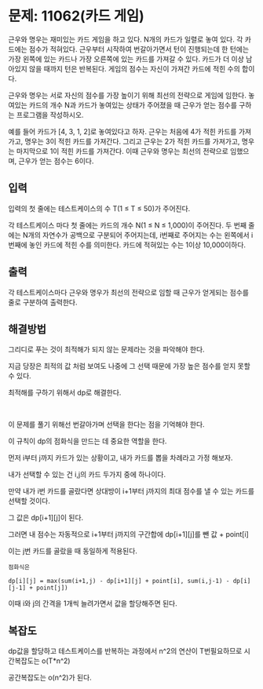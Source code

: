 # 문제: 11062(카드 게임)

근우와 명우는 재미있는 카드 게임을 하고 있다. N개의 카드가 일렬로 놓여 있다. 각 카드에는 점수가 적혀있다. 근우부터 시작하여 번갈아가면서 턴이 진행되는데 한 턴에는 가장 왼쪽에 있는 카드나 가장 오른쪽에 있는 카드를 가져갈 수 있다. 카드가 더 이상 남아있지 않을 때까지 턴은 반복된다. 게임의 점수는 자신이 가져간 카드에 적힌 수의 합이다.

근우와 명우는 서로 자신의 점수를 가장 높이기 위해 최선의 전략으로 게임에 임한다. 놓여있는 카드의 개수 N과 카드가 놓여있는 상태가 주어졌을 때 근우가 얻는 점수를 구하는 프로그램을 작성하시오.

예를 들어 카드가 [4, 3, 1, 2]로 놓여있다고 하자. 근우는 처음에 4가 적힌 카드를 가져가고, 명우는 3이 적힌 카드를 가져간다. 그리고 근우는 2가 적힌 카드를 가져가고, 명우는 마지막으로 1이 적힌 카드를 가져간다. 이때 근우와 명우는 최선의 전략으로 임했으며, 근우가 얻는 점수는 6이다.

## 입력

입력의 첫 줄에는 테스트케이스의 수 T(1 ≤ T ≤ 50)가 주어진다.

각 테스트케이스 마다 첫 줄에는 카드의 개수 N(1 ≤ N ≤ 1,000)이 주어진다. 두 번째 줄에는 N개의 자연수가 공백으로 구분되어 주어지는데, i번째로 주어지는 수는 왼쪽에서 i번째에 놓인 카드에 적힌 수를 의미한다. 카드에 적혀있는 수는 1이상 10,000이하다.

## 출력

각 테스트케이스마다 근우와 명우가 최선의 전략으로 임할 때 근우가 얻게되는 점수를 줄로 구분하여 출력한다.

## 해결방법

그리디로 푸는 것이 최적해가 되지 않는 문제라는 것을 파악해야 한다.

지금 당장은 최적의 값 처럼 보여도 나중에 그 선택 때문에 가장 높은 점수를 얻지 못할 수 있다.

최적해를 구하기 위해서 dp로 해결한다.

<br/>

이 문제를 풀기 위해선 번갈아가며 선택을 한다는 점을 기억해야 한다.

이 규칙이 dp의 점화식을 만드는 데 중요한 역할을 한다.

먼저 i부터 j까지 카드가 있는 상황이고, 내가 카드를 뽑을 차례라고 가정 해보자.

내가 선택할 수 있는 건 i,j의 카드 두가지 중에 하나이다.

만약 내가 i번 카드를 골랐다면 상대방이 i+1부터 j까지의 최대 점수를 낼 수 있는 카드를 선택할 것이다.

그 값은 dp[i+1][j]이 된다.

그러면 내 점수는 자동적으로 i+1부터 j까지의 구간합에 dp[i+1][j]를 뺀 값 + point[i]

이는 j번 카드를 골랐을 때 동일하게 적용된다.
```
점화식은 

dp[i][j] = max(sum(i+1,j) - dp[i+1][j] + point[i], sum(i,j-1) - dp[i][j-1] + point[j])
```

이때 i와 j의 간격을 1개씩 늘려가면서 값을 할당해주면 된다.


## 복잡도

dp값을 할당하고 테스트케이스를 반복하는 과정에서 n^2의 연산이 T번필요하므로 시간복잡도는 o(T*n^2)

공간복잡도는 o(n^2)가 된다.
